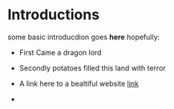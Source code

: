 # Introductions
some basic introducdion goes **here** hopefully:

- First Came a dragon lord
- Secondly potatoes filled this land with terror

- A link here to a bealtiful website [link](https://longdogechallenge.com/)
- 

